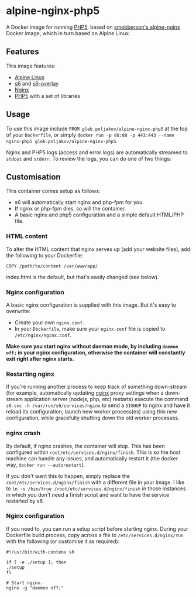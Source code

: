 # alpine-nginx-php5

A Docker image for running [PHP5][php5], based on [smebberson's alpine-nginx][alpine-nginx] Docker image, which in turn based on Alpine Linux.

## Features

This image features:

- [Alpine Linux][alpinelinux]
- [s6][s6] and [s6-overlay][s6overlay]
- [Nginx][nginx]
- [PHP5][php5] with a set of libraries

## Usage

To use this image include `FROM gleb.poljakov/alpine-nginx-php5` at the top of your `Dockerfile`, or simply `docker run -p 80:80 -p 443:443 --name nginx-php5 gleb.poljakov/alpine-nginx-php5`.

Nginx and PHP5 logs (access and error logs) are automatically streamed to `stdout` and `stderr`. To review the logs, you can do one of two things:

## Customisation

This container comes setup as follows:

- s6 will automatically start nginx and php-fpm for you.
- If nginx or php-fpm dies, so will the container.
- A basic nginx and php5 configuration and a simple default HTML/PHP file.

### HTML content

To alter the HTML content that nginx serves up (add your website files), add the following to your Dockerfile:

```
COPY /path/to/content /var/www/app/
```

index.html is the default, but that's easily changed (see below).

### Nginx configuration

A basic nginx configuration is supplied with this image. But it's easy to overwrite:

- Create your own `nginx.conf`.
- In your `Dockerfile`, make sure your `nginx.conf` file is copied to `/etc/nginx/nginx.conf`.

**Make sure you start nginx without daemon mode, by including `daemon off;` in your nginx configuration, otherwise the container will constantly exit right after nginx starts.**

### Restarting nginx

If you're running another process to keep track of something down-stream (for example, automatically updating [nginx][nginx] proxy settings when a down-stream application server (nodejs, php, etc) restarts) execute the command `s6-svc -h /var/run/s6/services/nginx` to send a `SIGHUP` to nginx and have it reload its configuration, launch new worker process(es) using this new configuration, while gracefully shutting down the old worker processes.

### nginx crash

By default, if nginx crashes, the container will stop. This has been configured within `root/etc/services.d/nginx/finish`. This is so the host machine can handle any issues, and automatically restart it (the docker way, `docker run --autorestart`).

If you don't want this to happen, simply replace the `root/etc/services.d/nginx/finish` with a different file in your image. I like to `ln -s /bin/true /root/etc/services.d/nginx/finish` in those instances in which you don't need a finish script and want to have the service restarted by s6.

### Nginx configuration

If you need to, you can run a setup script before starting nginx. During your Dockerfile build process, copy across a file to `/etc/services.d/nginx/run` with the following (or customise it as required):

```
#!/usr/bin/with-contenv sh

if [ -e ./setup ]; then
./setup
fi

# Start nginx.
nginx -g "daemon off;"
```

[alpinelinux]: https://www.alpinelinux.org/
[consul]: https://consul.io/
[s6]: http://www.skarnet.org/software/s6/
[s6overlay]: https://github.com/just-containers/s6-overlay
[dockeralpine]: https://github.com/smebberson/docker-alpine
[nginx]: http://nginx.org/
[example]: https://github.com/smebberson/docker-alpine/tree/master/examples/user-nginx
[php5]: http://php.net/
[alpine-nginx]: https://github.com/smebberson/docker-alpine/tree/master/alpine-nginx

